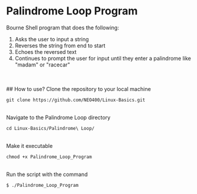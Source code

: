 # Palindrome Loop Program

Bourne Shell program that does the following:

1. Asks the user to input a string
2. Reverses the string from end to start
3. Echoes the reversed text
4. Continues to prompt the user for input until they enter a palindrome like "madam" or "racecar"
<br>
<br>
## How to use?
Clone the repository to your local machine

```
git clone https://github.com/NEO400/Linux-Basics.git
```

<br>
Navigate to the Palindrome Loop directory

```
cd Linux-Basics/Palindrome\ Loop/
```

<br>
Make it executable

```
chmod +x Palindrome_Loop_Program
```

<br>
Run the script with the command

```
$ ./Palindrome_Loop_Program
```
